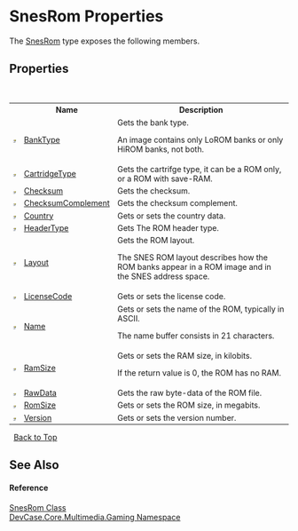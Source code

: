 # SnesRom Properties
 

The <a href="T_DevCase_Core_Multimedia_Gaming_SnesRom">SnesRom</a> type exposes the following members.


## Properties
&nbsp;<table><tr><th></th><th>Name</th><th>Description</th></tr><tr><td>![Public property](media/pubproperty.gif "Public property")</td><td><a href="P_DevCase_Core_Multimedia_Gaming_SnesRom_BankType">BankType</a></td><td>
Gets the bank type. 

 An image contains only LoROM banks or only HiROM banks, not both.</td></tr><tr><td>![Public property](media/pubproperty.gif "Public property")</td><td><a href="P_DevCase_Core_Multimedia_Gaming_SnesRom_CartridgeType">CartridgeType</a></td><td>
Gets the cartrifge type, it can be a ROM only, or a ROM with save-RAM.</td></tr><tr><td>![Public property](media/pubproperty.gif "Public property")</td><td><a href="P_DevCase_Core_Multimedia_Gaming_SnesRom_Checksum">Checksum</a></td><td>
Gets the checksum.</td></tr><tr><td>![Public property](media/pubproperty.gif "Public property")</td><td><a href="P_DevCase_Core_Multimedia_Gaming_SnesRom_ChecksumComplement">ChecksumComplement</a></td><td>
Gets the checksum complement.</td></tr><tr><td>![Public property](media/pubproperty.gif "Public property")</td><td><a href="P_DevCase_Core_Multimedia_Gaming_SnesRom_Country">Country</a></td><td>
Gets or sets the country data.</td></tr><tr><td>![Public property](media/pubproperty.gif "Public property")</td><td><a href="P_DevCase_Core_Multimedia_Gaming_SnesRom_HeaderType">HeaderType</a></td><td>
Gets The ROM header type.</td></tr><tr><td>![Public property](media/pubproperty.gif "Public property")</td><td><a href="P_DevCase_Core_Multimedia_Gaming_SnesRom_Layout">Layout</a></td><td>
Gets the ROM layout. 

 The SNES ROM layout describes how the ROM banks appear in a ROM image and in the SNES address space.</td></tr><tr><td>![Public property](media/pubproperty.gif "Public property")</td><td><a href="P_DevCase_Core_Multimedia_Gaming_SnesRom_LicenseCode">LicenseCode</a></td><td>
Gets or sets the license code.</td></tr><tr><td>![Public property](media/pubproperty.gif "Public property")</td><td><a href="P_DevCase_Core_Multimedia_Gaming_SnesRom_Name">Name</a></td><td>
Gets or sets the name of the ROM, typically in ASCII. 

 The name buffer consists in 21 characters.</td></tr><tr><td>![Public property](media/pubproperty.gif "Public property")</td><td><a href="P_DevCase_Core_Multimedia_Gaming_SnesRom_RamSize">RamSize</a></td><td>
Gets or sets the RAM size, in kilobits. 

 If the return value is 0, the ROM has no RAM.</td></tr><tr><td>![Public property](media/pubproperty.gif "Public property")</td><td><a href="P_DevCase_Core_Multimedia_Gaming_SnesRom_RawData">RawData</a></td><td>
Gets the raw byte-data of the ROM file.</td></tr><tr><td>![Public property](media/pubproperty.gif "Public property")</td><td><a href="P_DevCase_Core_Multimedia_Gaming_SnesRom_RomSize">RomSize</a></td><td>
Gets or sets the ROM size, in megabits.</td></tr><tr><td>![Public property](media/pubproperty.gif "Public property")</td><td><a href="P_DevCase_Core_Multimedia_Gaming_SnesRom_Version">Version</a></td><td>
Gets or sets the version number.</td></tr></table>&nbsp;
<a href="#snesrom-properties">Back to Top</a>

## See Also


#### Reference
<a href="T_DevCase_Core_Multimedia_Gaming_SnesRom">SnesRom Class</a><br /><a href="N_DevCase_Core_Multimedia_Gaming">DevCase.Core.Multimedia.Gaming Namespace</a><br />